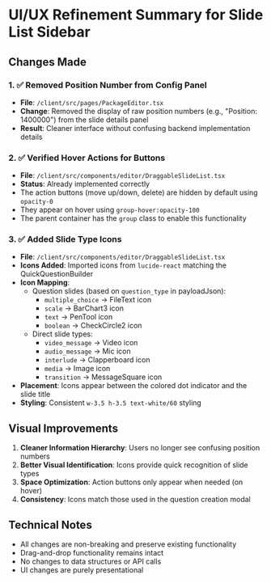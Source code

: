 # UI/UX Refinement Summary for Slide List Sidebar

## Changes Made

### 1. ✅ Removed Position Number from Config Panel
- **File**: `/client/src/pages/PackageEditor.tsx`
- **Change**: Removed the display of raw position numbers (e.g., "Position: 1400000") from the slide details panel
- **Result**: Cleaner interface without confusing backend implementation details

### 2. ✅ Verified Hover Actions for Buttons
- **File**: `/client/src/components/editor/DraggableSlideList.tsx`
- **Status**: Already implemented correctly
- The action buttons (move up/down, delete) are hidden by default using `opacity-0`
- They appear on hover using `group-hover:opacity-100`
- The parent container has the `group` class to enable this functionality

### 3. ✅ Added Slide Type Icons
- **File**: `/client/src/components/editor/DraggableSlideList.tsx`
- **Icons Added**: Imported icons from `lucide-react` matching the QuickQuestionBuilder
- **Icon Mapping**:
  - Question slides (based on `question_type` in payloadJson):
    - `multiple_choice` → FileText icon
    - `scale` → BarChart3 icon
    - `text` → PenTool icon
    - `boolean` → CheckCircle2 icon
  - Direct slide types:
    - `video_message` → Video icon
    - `audio_message` → Mic icon
    - `interlude` → Clapperboard icon
    - `media` → Image icon
    - `transition` → MessageSquare icon
- **Placement**: Icons appear between the colored dot indicator and the slide title
- **Styling**: Consistent `w-3.5 h-3.5 text-white/60` styling

## Visual Improvements

1. **Cleaner Information Hierarchy**: Users no longer see confusing position numbers
2. **Better Visual Identification**: Icons provide quick recognition of slide types
3. **Space Optimization**: Action buttons only appear when needed (on hover)
4. **Consistency**: Icons match those used in the question creation modal

## Technical Notes

- All changes are non-breaking and preserve existing functionality
- Drag-and-drop functionality remains intact
- No changes to data structures or API calls
- UI changes are purely presentational